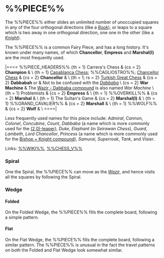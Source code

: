 # %%PIECE%%

The %%PIECE%% either slides an unlimited number of unoccupied
squares in any of the four orthogonal directions (like a 
[*Rook*](rook.html)), or leaps to a square which is two away in
one orthogonal direction, one one in the other (like a
[*Knight*](knight.html)).

The %%PIECE%% is a common Fairy Piece, and has a long history.
It's known under many names, of which **Chancellor**, **Empress**
and **Marshal(l)** are the most frequently used.

|====
%%PIECE_HEADERS%%
  {th = 1}  Carrera's Chess
& {cs = 2}  **Champion**
&           \\
  {th = 1}  [Capablanca Chess](#wiki); %%CAGLIOSTRO%%;
            [Chancellor Chess](#wiki)
& {cs = 2}  **Chancellor**
&           \\
  {th = 1; rs = 2}
            [Turkish Great Chess](#chess-v:historic.dir/indiangr1.html)
& {cs = 2}  **Dabbabah** or
&           Not to be confused with the [*Dabbaba*](dabbaba.html) \\
  {cs = 2}  **War Machine**
&           The [Wazir - Dabbaba compound](war_machine.html)
            is also named *War Machine* \\
  {th = 1}  Problemists
& {cs = 2}  **Empress**
&           \\
  {th = 1}  %%OVERKILL%%
& {cs = 2}  **Marshal**
&           \\
  {th = 1}  The Sultan's Game
& {cs = 2}  **Marshal(l)**
&           \\
  {th = 1}  %%GRAND_CAVALIER%%
& {cs = 2}  **Marshall**
&           \\
  {th = 1}  %%WOLF%%
& {cs = 2}  **Wolf**
&           \\
====|

Less frequently used names for this piece include:
*Admiral*, *Cannon*, *Colonel*, *Concubine*, *Count*,
*Dabbaba* (a name which is more commonly used for the
           [(2,0)-leaper](dabbaba.html)),
*Duke*, *Elephant* (in *Seirawan Chess*), *Guard*,
*Lambeth*, *Lord Chancellor*,
*Princess* (a name which is more commonly used for the
            [Bishop + Knight compound](archbishop.html?piece=princess)),
*Samurai*, *Superrook*, *Tank*, and *Visier*.

Links: [%%WIKI%%](#wiki:Empress_(chess)), [%%CHESS_V%%](#piece:rook-knight)

### Spiral

One the Spiral, the %%PIECE%% can move as the [*Wazir*](wazir.html),
and hence visits all the squares by following the Spiral.

### Wedge

#### Folded

On the Folded Wedge, the %%PIECE%% fills the complete board, following
a simple pattern.

#### Flat

On the Flat Wedge, the %%PIECE%% fills the complete board, following
a similar pattern. The %%PIECE%% is unusual in the fact the travel
patterns on both the Folded and Flat Wedge look somewhat similar.
